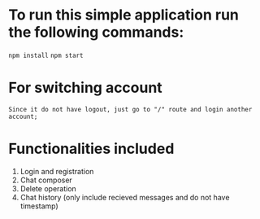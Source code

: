 # To run this simple application run the following commands:
`npm install`
`npm start`


# For switching account
    Since it do not have logout, just go to "/" route and login another account;

# Functionalities included
1. Login and registration
2. Chat composer
3. Delete operation
4. Chat history (only include recieved messages and do not have timestamp)

